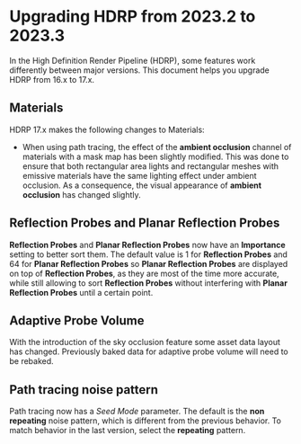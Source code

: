 # Upgrading HDRP from 2023.2 to 2023.3

In the High Definition Render Pipeline (HDRP), some features work differently between major versions. This document helps you upgrade HDRP from 16.x to 17.x.

## Materials

HDRP 17.x makes the following changes to Materials:

- When using path tracing, the effect of the **ambient occlusion** channel of materials with a mask map has been slightly modified. This was done to ensure that both rectangular area lights and rectangular meshes with emissive materials have the same lighting effect under ambient occlusion. As a consequence, the visual appearance of **ambient occlusion** has changed slightly.

## Reflection Probes and Planar Reflection Probes

**Reflection Probes** and **Planar Reflection Probes** now have an **Importance** setting to better sort them. The default value is 1 for **Reflection Probes** and 64 for **Planar Reflection Probes** so **Planar Reflection Probes** are displayed on top of **Reflection Probes**, as they are most of the time more accurate, while still allowing to sort **Reflection Probes** without interfering with **Planar Reflection Probes** until a certain point.

## Adaptive Probe Volume

With the introduction of the sky occlusion feature some asset data layout has changed. Previously baked data for adaptive probe volume will need to be rebaked.

## Path tracing noise pattern

Path tracing now has a *Seed Mode* parameter. The default is the **non repeating** noise pattern, which is different from the previous behavior. To match behavior in the last version, select the **repeating** pattern.
